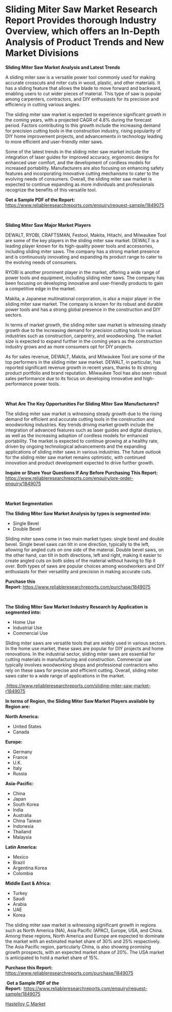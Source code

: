 <p><h1>Sliding Miter Saw Market Research Report Provides thorough Industry Overview, which offers an In-Depth Analysis of Product Trends and New Market Divisions</h1></p><p><strong>Sliding Miter Saw Market Analysis and Latest Trends</strong></p>
<p><p>A sliding miter saw is a versatile power tool commonly used for making accurate crosscuts and miter cuts in wood, plastic, and other materials. It has a sliding feature that allows the blade to move forward and backward, enabling users to cut wider pieces of material. This type of saw is popular among carpenters, contractors, and DIY enthusiasts for its precision and efficiency in cutting various angles.</p><p>The sliding miter saw market is expected to experience significant growth in the coming years, with a projected CAGR of 4.8% during the forecast period. Factors contributing to this growth include the increasing demand for precision cutting tools in the construction industry, rising popularity of DIY home improvement projects, and advancements in technology leading to more efficient and user-friendly miter saws.</p><p>Some of the latest trends in the sliding miter saw market include the integration of laser guides for improved accuracy, ergonomic designs for enhanced user comfort, and the development of cordless models for increased portability. Manufacturers are also focusing on enhancing safety features and incorporating innovative cutting mechanisms to cater to the evolving needs of consumers. Overall, the sliding miter saw market is expected to continue expanding as more individuals and professionals recognize the benefits of this versatile tool.</p></p>
<p><strong>Get a Sample PDF of the Report:&nbsp;</strong> <a href="https://www.reliableresearchreports.com/enquiry/request-sample/1849075">https://www.reliableresearchreports.com/enquiry/request-sample/1849075</a></p>
<p>&nbsp;</p>
<p><strong>Sliding Miter Saw Major Market Players</strong></p>
<p><p>DEWALT, RYOBI, CRAFTSMAN, Festool, Makita, Hitachi, and Milwaukee Tool are some of the key players in the sliding miter saw market. DEWALT is a leading player known for its high-quality power tools and accessories, including sliding miter saws. The company has a strong market presence and is continuously innovating and expanding its product range to cater to the evolving needs of consumers.</p><p>RYOBI is another prominent player in the market, offering a wide range of power tools and equipment, including sliding miter saws. The company has been focusing on developing innovative and user-friendly products to gain a competitive edge in the market.</p><p>Makita, a Japanese multinational corporation, is also a major player in the sliding miter saw market. The company is known for its robust and durable power tools and has a strong global presence in the construction and DIY sectors.</p><p>In terms of market growth, the sliding miter saw market is witnessing steady growth due to the increasing demand for precision cutting tools in various industries such as construction, carpentry, and woodworking. The market size is expected to expand further in the coming years as the construction industry grows and as more consumers opt for DIY projects.</p><p>As for sales revenue, DEWALT, Makita, and Milwaukee Tool are some of the top performers in the sliding miter saw market. DEWALT, in particular, has reported significant revenue growth in recent years, thanks to its strong product portfolio and brand reputation. Milwaukee Tool has also seen robust sales performance due to its focus on developing innovative and high-performance power tools.</p></p>
<p>&nbsp;</p>
<p><strong>What Are The Key Opportunities For Sliding Miter Saw Manufacturers?</strong></p>
<p><p>The sliding miter saw market is witnessing steady growth due to the rising demand for efficient and accurate cutting tools in the construction and woodworking industries. Key trends driving market growth include the integration of advanced features such as laser guides and digital displays, as well as the increasing adoption of cordless models for enhanced portability. The market is expected to continue growing at a healthy rate, driven by ongoing technological advancements and the expanding applications of sliding miter saws in various industries. The future outlook for the sliding miter saw market remains optimistic, with continued innovation and product development expected to drive further growth.</p></p>
<p><strong>Inquire or Share Your Questions If Any Before Purchasing This Report:</strong> <a href="https://www.reliableresearchreports.com/enquiry/pre-order-enquiry/1849075">https://www.reliableresearchreports.com/enquiry/pre-order-enquiry/1849075</a></p>
<p>&nbsp;</p>
<p><strong>Market Segmentation</strong></p>
<p><strong>The Sliding Miter Saw Market Analysis by types is segmented into:</strong></p>
<p><ul><li>Single Bevel</li><li>Double Bevel</li></ul></p>
<p><p>Sliding miter saws come in two main market types: single bevel and double bevel. Single bevel saws can tilt in one direction, typically to the left, allowing for angled cuts on one side of the material. Double bevel saws, on the other hand, can tilt in both directions, left and right, making it easier to create angled cuts on both sides of the material without having to flip it over. Both types of saws are popular choices among woodworkers and DIY enthusiasts for their versatility and precision in making accurate cuts.</p></p>
<p><strong>Purchase this Report:&nbsp;</strong><a href="https://www.reliableresearchreports.com/purchase/1849075">https://www.reliableresearchreports.com/purchase/1849075</a></p>
<p>&nbsp;</p>
<p><strong>The Sliding Miter Saw Market Industry Research by Application is segmented into:</strong></p>
<p><ul><li>Home Use</li><li>Industrial Use</li><li>Commercial Use</li></ul></p>
<p><p>Sliding miter saws are versatile tools that are widely used in various sectors. In the home use market, these saws are popular for DIY projects and home renovations. In the industrial sector, sliding miter saws are essential for cutting materials in manufacturing and construction. Commercial use typically involves woodworking shops and professional contractors who rely on these saws for precise and efficient cutting. Overall, sliding miter saws cater to a wide range of applications in the market.</p></p>
<p><a href="https://www.reliableresearchreports.com/sliding-miter-saw-market-r1849075">&nbsp;https://www.reliableresearchreports.com/sliding-miter-saw-market-r1849075</a></p>
<p><strong>In terms of Region, the Sliding Miter Saw Market Players available by Region are:</strong></p>
<p>
    <p> <strong> North America: </strong>
        <ul>
            <li>United States</li>
            <li>Canada</li>
        </ul>
        </p> 
    <p> <strong> Europe: </strong>
        <ul>
            <li>Germany</li>
            <li>France</li>
            <li>U.K.</li>
            <li>Italy</li>
            <li>Russia</li>
        </ul>
        </p> 
    <p> <strong> Asia-Pacific: </strong>
        <ul>
            <li>China</li>
            <li>Japan</li>
            <li>South Korea</li>
            <li>India</li>
            <li>Australia</li>
            <li>China Taiwan</li>
            <li>Indonesia</li>
            <li>Thailand</li>
            <li>Malaysia</li>
        </ul>
        </p> 
    <p> <strong> Latin America: </strong>
        <ul>
            <li>Mexico</li>
            <li>Brazil</li>
            <li>Argentina Korea</li>
            <li>Colombia</li>
        </ul>
        </p> 
    <p> <strong> Middle East & Africa: </strong>
        <ul>
            <li>Turkey</li>
            <li>Saudi</li>
            <li>Arabia</li>
            <li>UAE</li>
            <li>Korea</li>
        </ul>
    </p>
    </p>
<p><p>The sliding miter saw market is witnessing significant growth in regions such as North America (NA), Asia Pacific (APAC), Europe, USA, and China. Among these regions, North America and Europe are expected to dominate the market with an estimated market share of 30% and 25% respectively. The Asia Pacific region, particularly China, is also showing promising growth prospects, with an expected market share of 20%. The USA market is anticipated to hold a market share of 15%.</p></p>
<p><strong>Purchase this Report: </strong><a href="https://www.reliableresearchreports.com/purchase/1849075">https://www.reliableresearchreports.com/purchase/1849075</a></p>
<p>&nbsp;<strong>Get a Sample PDF of the Report:&nbsp;&nbsp;</strong><a href="https://www.reliableresearchreports.com/enquiry/request-sample/1849075">https://www.reliableresearchreports.com/enquiry/request-sample/1849075</a></p>
<p><strong></strong></p>
<p><p><a href="https://issuu.com/reportprime-2/docs/hastelloy-c-market-size-2030.pptx">Hastelloy C Market</a></p></p>